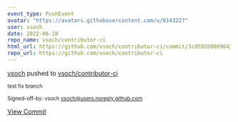 ```yaml
---
event_type: PushEvent
avatar: "https://avatars.githubusercontent.com/u/814322?"
user: vsoch
date: 2022-06-10
repo_name: vsoch/contributor-ci
html_url: https://github.com/vsoch/contributor-ci/commit/3c0592b00096435260cf50f0b4a077b66b0f430e
repo_url: https://github.com/vsoch/contributor-ci
---
```


<a href='https://github.com/vsoch' target='_blank'>vsoch</a> pushed to <a href='https://github.com/vsoch/contributor-ci' target='_blank'>vsoch/contributor-ci</a>

<small>test fix branch

Signed-off-by: vsoch <vsoch@users.noreply.github.com></small>

<a href='https://github.com/vsoch/contributor-ci/commit/3c0592b00096435260cf50f0b4a077b66b0f430e' target='_blank'>View Commit</a>